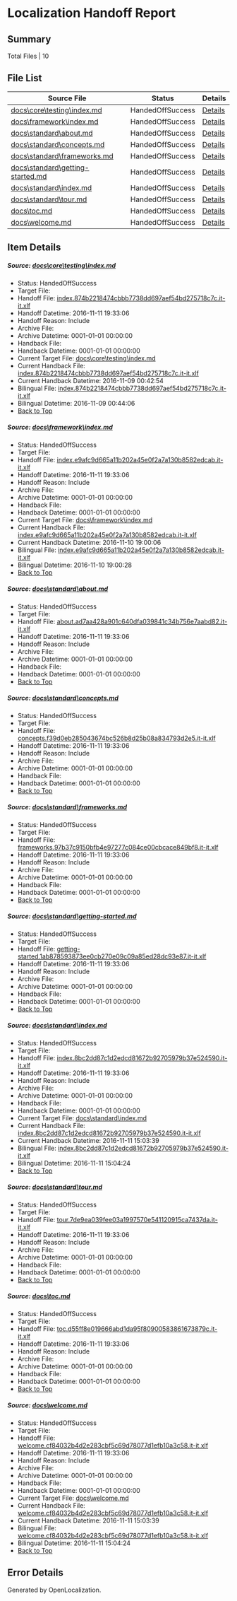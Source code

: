 # <a name='report-top'></a> Localization Handoff Report

## Summary
 Total Files | 10

## File List
 Source File | Status | Details 
 ----------- | ------ | ------- 
 [docs\core\testing\index.md](https://github.com/dotnet/docs/blob/38561c2d25c6950d166bf706f4306c867e683b04/docs/core/testing/index.md) | HandedOffSuccess | [Details](#1574dfd1f9d4fdbc98bd969db8c3cd9d73e6a8d449)
 [docs\framework\index.md](https://github.com/dotnet/docs/blob/38561c2d25c6950d166bf706f4306c867e683b04/docs/framework/index.md) | HandedOffSuccess | [Details](#a5eadcfeb11340421af2623de1dcfd8bd6e8b05f187)
 [docs\standard\about.md](https://github.com/dotnet/docs/blob/38561c2d25c6950d166bf706f4306c867e683b04/docs/standard/about.md) | HandedOffSuccess | [Details](#8f06ab3c7124020c5515faf015e017c4b4675ead343)
 [docs\standard\concepts.md](https://github.com/dotnet/docs/blob/38561c2d25c6950d166bf706f4306c867e683b04/docs/standard/concepts.md) | HandedOffSuccess | [Details](#3682b5c48f1d3e88620eb7a53abe169b130724da425)
 [docs\standard\frameworks.md](https://github.com/dotnet/docs/blob/38561c2d25c6950d166bf706f4306c867e683b04/docs/standard/frameworks.md) | HandedOffSuccess | [Details](#72022e09f7604c80b45c4aac001daaad41fe24af443)
 [docs\standard\getting-started.md](https://github.com/dotnet/docs/blob/38561c2d25c6950d166bf706f4306c867e683b04/docs/standard/getting-started.md) | HandedOffSuccess | [Details](#5633381fbbfecabe5be4e6a28df369e9b3006445455)
 [docs\standard\index.md](https://github.com/dotnet/docs/blob/38561c2d25c6950d166bf706f4306c867e683b04/docs/standard/index.md) | HandedOffSuccess | [Details](#1620930743c86f3d77313e0ced64082f56dd5bcc456)
 [docs\standard\tour.md](https://github.com/dotnet/docs/blob/38561c2d25c6950d166bf706f4306c867e683b04/docs/standard/tour.md) | HandedOffSuccess | [Details](#dd3331ac9be61b9a69ac4fd82cb68eb92ca917b2468)
 [docs\toc.md](https://github.com/dotnet/docs/blob/38561c2d25c6950d166bf706f4306c867e683b04/docs/toc.md) | HandedOffSuccess | [Details](#fd4a54d9bb73f683807f90f54e3644d20cf9628a470)
 [docs\welcome.md](https://github.com/dotnet/docs/blob/38561c2d25c6950d166bf706f4306c867e683b04/docs/welcome.md) | HandedOffSuccess | [Details](#dae44e522534ff64cc765530a27f2e3543212f94471)

## Item Details
##### <a name='1574dfd1f9d4fdbc98bd969db8c3cd9d73e6a8d449'></a> Source: [docs\core\testing\index.md](https://github.com/dotnet/docs/blob/38561c2d25c6950d166bf706f4306c867e683b04/docs/core/testing/index.md)
* Status: HandedOffSuccess
* Target File: 
* Handoff File: [index.874b2218474cbbb7738dd697aef54bd275718c7c.it-it.xlf](https://github.com/dotnet/docs.handoff/blob/c930db86fe7dd659c4194d751e9defad605d9be5/ol-handoff/dotnet/docs.it-it/master/ht-p1/index.874b2218474cbbb7738dd697aef54bd275718c7c.it-it.xlf)
* Handoff Datetime: 2016-11-11 19:33:06
* Handoff Reason: Include
* Archive File: 
* Archive Datetime: 0001-01-01 00:00:00
* Handback File: 
* Handback Datetime: 0001-01-01 00:00:00
* Current Target File: [docs\core\testing\index.md](https://github.com/dotnet/docs.it-it/blob/2d64ca409023931ed4c690dfdc9885e4d4139641/docs/core/testing/index.md)
* Current Handback File: [index.874b2218474cbbb7738dd697aef54bd275718c7c.it-it.xlf](https://github.com/dotnet/docs.handback/blob/38bc5c803281a471eee2ed5711569c01e75622bb/ol-handback/dotnet/docs.it-it/master/ht-p1/index.874b2218474cbbb7738dd697aef54bd275718c7c.it-it.xlf)
* Current Handback Datetime: 2016-11-09 00:42:54
* Bilingual File: [index.874b2218474cbbb7738dd697aef54bd275718c7c.it-it.xlf](https://github.com/dotnet/docs.handback/blob/38bc5c803281a471eee2ed5711569c01e75622bb/ol-handback/dotnet/docs.it-it/master/ht-p1/index.874b2218474cbbb7738dd697aef54bd275718c7c.it-it.xlf)
* Bilingual Datetime: 2016-11-09 00:44:06
* [Back to Top](#report-top)

##### <a name='a5eadcfeb11340421af2623de1dcfd8bd6e8b05f187'></a> Source: [docs\framework\index.md](https://github.com/dotnet/docs/blob/38561c2d25c6950d166bf706f4306c867e683b04/docs/framework/index.md)
* Status: HandedOffSuccess
* Target File: 
* Handoff File: [index.e9afc9d665a11b202a45e0f2a7a130b8582edcab.it-it.xlf](https://github.com/dotnet/docs.handoff/blob/c930db86fe7dd659c4194d751e9defad605d9be5/ol-handoff/dotnet/docs.it-it/master/ht-p1/index.e9afc9d665a11b202a45e0f2a7a130b8582edcab.it-it.xlf)
* Handoff Datetime: 2016-11-11 19:33:06
* Handoff Reason: Include
* Archive File: 
* Archive Datetime: 0001-01-01 00:00:00
* Handback File: 
* Handback Datetime: 0001-01-01 00:00:00
* Current Target File: [docs\framework\index.md](https://github.com/dotnet/docs.it-it/blob/1c256b727e99ebbef0d67fd8862e1be5b55640ad/docs/framework/index.md)
* Current Handback File: [index.e9afc9d665a11b202a45e0f2a7a130b8582edcab.it-it.xlf](https://github.com/dotnet/docs.handback/blob/0362c696eb09113ef3b93788e3b1485c4d54de8e/ol-handback/dotnet/docs.it-it/master/ht-p1/index.e9afc9d665a11b202a45e0f2a7a130b8582edcab.it-it.xlf)
* Current Handback Datetime: 2016-11-10 19:00:06
* Bilingual File: [index.e9afc9d665a11b202a45e0f2a7a130b8582edcab.it-it.xlf](https://github.com/dotnet/docs.handback/blob/0362c696eb09113ef3b93788e3b1485c4d54de8e/ol-handback/dotnet/docs.it-it/master/ht-p1/index.e9afc9d665a11b202a45e0f2a7a130b8582edcab.it-it.xlf)
* Bilingual Datetime: 2016-11-10 19:00:28
* [Back to Top](#report-top)

##### <a name='8f06ab3c7124020c5515faf015e017c4b4675ead343'></a> Source: [docs\standard\about.md](https://github.com/dotnet/docs/blob/38561c2d25c6950d166bf706f4306c867e683b04/docs/standard/about.md)
* Status: HandedOffSuccess
* Target File: 
* Handoff File: [about.ad7aa428a901c640dfa039841c34b756e7aabd82.it-it.xlf](https://github.com/dotnet/docs.handoff/blob/c930db86fe7dd659c4194d751e9defad605d9be5/ol-handoff/dotnet/docs.it-it/master/ht-p2/about.ad7aa428a901c640dfa039841c34b756e7aabd82.it-it.xlf)
* Handoff Datetime: 2016-11-11 19:33:06
* Handoff Reason: Include
* Archive File: 
* Archive Datetime: 0001-01-01 00:00:00
* Handback File: 
* Handback Datetime: 0001-01-01 00:00:00
* [Back to Top](#report-top)

##### <a name='3682b5c48f1d3e88620eb7a53abe169b130724da425'></a> Source: [docs\standard\concepts.md](https://github.com/dotnet/docs/blob/38561c2d25c6950d166bf706f4306c867e683b04/docs/standard/concepts.md)
* Status: HandedOffSuccess
* Target File: 
* Handoff File: [concepts.f39d0eb285043674bc526b8d25b08a834793d2e5.it-it.xlf](https://github.com/dotnet/docs.handoff/blob/c930db86fe7dd659c4194d751e9defad605d9be5/ol-handoff/dotnet/docs.it-it/master/ht-p2/concepts.f39d0eb285043674bc526b8d25b08a834793d2e5.it-it.xlf)
* Handoff Datetime: 2016-11-11 19:33:06
* Handoff Reason: Include
* Archive File: 
* Archive Datetime: 0001-01-01 00:00:00
* Handback File: 
* Handback Datetime: 0001-01-01 00:00:00
* [Back to Top](#report-top)

##### <a name='72022e09f7604c80b45c4aac001daaad41fe24af443'></a> Source: [docs\standard\frameworks.md](https://github.com/dotnet/docs/blob/38561c2d25c6950d166bf706f4306c867e683b04/docs/standard/frameworks.md)
* Status: HandedOffSuccess
* Target File: 
* Handoff File: [frameworks.97b37c9150bfb4e97277c084ce00cbcace849bf8.it-it.xlf](https://github.com/dotnet/docs.handoff/blob/c930db86fe7dd659c4194d751e9defad605d9be5/ol-handoff/dotnet/docs.it-it/master/ht-p2/frameworks.97b37c9150bfb4e97277c084ce00cbcace849bf8.it-it.xlf)
* Handoff Datetime: 2016-11-11 19:33:06
* Handoff Reason: Include
* Archive File: 
* Archive Datetime: 0001-01-01 00:00:00
* Handback File: 
* Handback Datetime: 0001-01-01 00:00:00
* [Back to Top](#report-top)

##### <a name='5633381fbbfecabe5be4e6a28df369e9b3006445455'></a> Source: [docs\standard\getting-started.md](https://github.com/dotnet/docs/blob/38561c2d25c6950d166bf706f4306c867e683b04/docs/standard/getting-started.md)
* Status: HandedOffSuccess
* Target File: 
* Handoff File: [getting-started.1ab878593873ee0cb270e09c09a85ed28dc93e87.it-it.xlf](https://github.com/dotnet/docs.handoff/blob/c930db86fe7dd659c4194d751e9defad605d9be5/ol-handoff/dotnet/docs.it-it/master/ht-p2/getting-started.1ab878593873ee0cb270e09c09a85ed28dc93e87.it-it.xlf)
* Handoff Datetime: 2016-11-11 19:33:06
* Handoff Reason: Include
* Archive File: 
* Archive Datetime: 0001-01-01 00:00:00
* Handback File: 
* Handback Datetime: 0001-01-01 00:00:00
* [Back to Top](#report-top)

##### <a name='1620930743c86f3d77313e0ced64082f56dd5bcc456'></a> Source: [docs\standard\index.md](https://github.com/dotnet/docs/blob/38561c2d25c6950d166bf706f4306c867e683b04/docs/standard/index.md)
* Status: HandedOffSuccess
* Target File: 
* Handoff File: [index.8bc2dd87c1d2edcd81672b92705979b37e524590.it-it.xlf](https://github.com/dotnet/docs.handoff/blob/c930db86fe7dd659c4194d751e9defad605d9be5/ol-handoff/dotnet/docs.it-it/master/ht-p1/index.8bc2dd87c1d2edcd81672b92705979b37e524590.it-it.xlf)
* Handoff Datetime: 2016-11-11 19:33:06
* Handoff Reason: Include
* Archive File: 
* Archive Datetime: 0001-01-01 00:00:00
* Handback File: 
* Handback Datetime: 0001-01-01 00:00:00
* Current Target File: [docs\standard\index.md](https://github.com/dotnet/docs.it-it/blob/242f6d9c4b108f0d77351b382a44df138568d8d5/docs/standard/index.md)
* Current Handback File: [index.8bc2dd87c1d2edcd81672b92705979b37e524590.it-it.xlf](https://github.com/dotnet/docs.handback/blob/1ff93182a47cf5a4437b7e69a72027b46284b588/ol-handback/dotnet/docs.it-it/master/ht-p1/index.8bc2dd87c1d2edcd81672b92705979b37e524590.it-it.xlf)
* Current Handback Datetime: 2016-11-11 15:03:39
* Bilingual File: [index.8bc2dd87c1d2edcd81672b92705979b37e524590.it-it.xlf](https://github.com/dotnet/docs.handback/blob/1ff93182a47cf5a4437b7e69a72027b46284b588/ol-handback/dotnet/docs.it-it/master/ht-p1/index.8bc2dd87c1d2edcd81672b92705979b37e524590.it-it.xlf)
* Bilingual Datetime: 2016-11-11 15:04:24
* [Back to Top](#report-top)

##### <a name='dd3331ac9be61b9a69ac4fd82cb68eb92ca917b2468'></a> Source: [docs\standard\tour.md](https://github.com/dotnet/docs/blob/38561c2d25c6950d166bf706f4306c867e683b04/docs/standard/tour.md)
* Status: HandedOffSuccess
* Target File: 
* Handoff File: [tour.7de9ea039fee03a1997570e541120915ca7437da.it-it.xlf](https://github.com/dotnet/docs.handoff/blob/c930db86fe7dd659c4194d751e9defad605d9be5/ol-handoff/dotnet/docs.it-it/master/ht-p2/tour.7de9ea039fee03a1997570e541120915ca7437da.it-it.xlf)
* Handoff Datetime: 2016-11-11 19:33:06
* Handoff Reason: Include
* Archive File: 
* Archive Datetime: 0001-01-01 00:00:00
* Handback File: 
* Handback Datetime: 0001-01-01 00:00:00
* [Back to Top](#report-top)

##### <a name='fd4a54d9bb73f683807f90f54e3644d20cf9628a470'></a> Source: [docs\toc.md](https://github.com/dotnet/docs/blob/38561c2d25c6950d166bf706f4306c867e683b04/docs/toc.md)
* Status: HandedOffSuccess
* Target File: 
* Handoff File: [toc.d55ff8e019666abd1da95f80900583861673879c.it-it.xlf](https://github.com/dotnet/docs.handoff/blob/c930db86fe7dd659c4194d751e9defad605d9be5/ol-handoff/dotnet/docs.it-it/master/ht-p1/toc.d55ff8e019666abd1da95f80900583861673879c.it-it.xlf)
* Handoff Datetime: 2016-11-11 19:33:06
* Handoff Reason: Include
* Archive File: 
* Archive Datetime: 0001-01-01 00:00:00
* Handback File: 
* Handback Datetime: 0001-01-01 00:00:00
* [Back to Top](#report-top)

##### <a name='dae44e522534ff64cc765530a27f2e3543212f94471'></a> Source: [docs\welcome.md](https://github.com/dotnet/docs/blob/38561c2d25c6950d166bf706f4306c867e683b04/docs/welcome.md)
* Status: HandedOffSuccess
* Target File: 
* Handoff File: [welcome.cf84032b4d2e283cbf5c69d78077d1efb10a3c58.it-it.xlf](https://github.com/dotnet/docs.handoff/blob/c930db86fe7dd659c4194d751e9defad605d9be5/ol-handoff/dotnet/docs.it-it/master/ht-p1/welcome.cf84032b4d2e283cbf5c69d78077d1efb10a3c58.it-it.xlf)
* Handoff Datetime: 2016-11-11 19:33:06
* Handoff Reason: Include
* Archive File: 
* Archive Datetime: 0001-01-01 00:00:00
* Handback File: 
* Handback Datetime: 0001-01-01 00:00:00
* Current Target File: [docs\welcome.md](https://github.com/dotnet/docs.it-it/blob/242f6d9c4b108f0d77351b382a44df138568d8d5/docs/welcome.md)
* Current Handback File: [welcome.cf84032b4d2e283cbf5c69d78077d1efb10a3c58.it-it.xlf](https://github.com/dotnet/docs.handback/blob/1ff93182a47cf5a4437b7e69a72027b46284b588/ol-handback/dotnet/docs.it-it/master/ht-p1/welcome.cf84032b4d2e283cbf5c69d78077d1efb10a3c58.it-it.xlf)
* Current Handback Datetime: 2016-11-11 15:03:39
* Bilingual File: [welcome.cf84032b4d2e283cbf5c69d78077d1efb10a3c58.it-it.xlf](https://github.com/dotnet/docs.handback/blob/1ff93182a47cf5a4437b7e69a72027b46284b588/ol-handback/dotnet/docs.it-it/master/ht-p1/welcome.cf84032b4d2e283cbf5c69d78077d1efb10a3c58.it-it.xlf)
* Bilingual Datetime: 2016-11-11 15:04:24
* [Back to Top](#report-top)


## Error Details

Generated by OpenLocalization.
